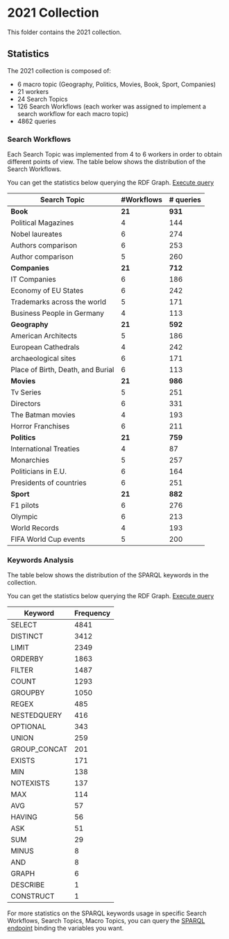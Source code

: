 # 2021 Collection

This folder contains the 2021 collection.

## Statistics

The 2021 collection is composed of:
- 6 macro topic (Geography, Politics, Movies, Book, Sport, Companies)
- 21 workers
- 24 Search Topics
- 126 Search Workflows (each worker was assigned to implement a search workflow for each macro topic)
- 4862 queries

### Search Workflows

Each Search Topic was implemented from 4 to 6 workers in order to obtain different points of view. The table below shows the distribution of the Search Workflows.

You can get the statistics below querying the RDF Graph. [Execute query](http://grace.dei.unipd.it/sparql/?default-graph-uri=&query=PREFIX+esw%3A+%3Chttp%3A%2F%2Fw3id.org%2Fesw%2Fontology%23%3E%0D%0APREFIX+rdf%3A+%3Chttp%3A%2F%2Fwww.w3.org%2F1999%2F02%2F22-rdf-syntax-ns%23%3E%0D%0APREFIX+lsqv%3A+%3Chttp%3A%2F%2Flsq.aksw.org%2Fvocab%23%3E%0D%0APREFIX+eswr%3A+%3Chttp%3A%2F%2Fw3id.org%2Fesw%2Fresource%2F%3E%0D%0A%0D%0ASELECT+%3FtLab+%28COUNT%28DISTINCT+%3Fwork%29+AS+%3Fworks%29++%28COUNT%28DISTINCT+%3Fquery%29+AS+%3FnQueries%29+where%7B%0D%0A++++%3Ftopic+esw%3ApartOf+eswr%3AInformative2021Track.%0D%0A%3Ftopic+esw%3AmacroTopic+%3Fmacro.%0D%0A%3Ftopic+rdfs%3Alabel+%3FtLab.%0D%0A++++%3Fwork+esw%3Aimplements+%3Ftopic%3B%0D%0A++++++++++esw%3AhasPart+%3Fjob.%0D%0A++++%3Fjob+esw%3Aqueries+%3Fqueries.%0D%0A++++%3Fqueries+rdf%3Arest*%2Frdf%3Afirst++%3Fquery.%0D%0A%7D%0D%0AGROUP+BY+%3FtLab%0D%0AORDER+BY+%3FtLab&format=text%2Fhtml&timeout=0&signal_void=on)

| Search Topic | #Workflows | # queries|
| -------------| -----------| -----------|
| **Book** | **21** | **931**|
|Political Magazines     | 4         |  144 |
|Nobel laureates         | 6         |  274 |
|Authors comparison     | 6         |  253 |
|Author comparison         | 5         |  260 |
| **Companies** | **21** | **712**|
|IT Companies        |    6         |  186 |
|Economy of EU States       |    6         |  242 |
|Trademarks across the world        |    5        |  171 |
|Business People in Germany        |    4         |  113 |
| **Geography** | **21** | **592**|
|American Architects        |    5         |  186 |
|European Cathedrals       |    4         |  242 |
|archaeological sites        |    6        |  171 |
|Place of Birth, Death, and Burial        |    6        |  113 |
| **Movies** | **21** | **986**|
|Tv Series        |    5         |  251 |
|Directors       |    6         |  331 |
|The Batman movies        |    4        |  193 |
|Horror Franchises        |    6        |  211 |
| **Politics** | **21** | **759**|
|International Treaties        |    4         |  87 |
|Monarchies       |    5         |  257 |
|Politicians in E.U.        |    6        |  164 |
|Presidents of countries       |    6        |  251 |
| **Sport** | **21** | **882**|
|F1 pilots        |    6         |  276 |
|Olympic       |    6         |  213 |
|World Records        |    4        |  193 |
|FIFA World Cup events       |    5        |  200 |


### Keywords Analysis

The table below shows the distribution of the SPARQL keywords in the collection.

You can get the statistics below querying the RDF Graph. [Execute query](http://grace.dei.unipd.it/sparql/?default-graph-uri=&query=PREFIX+esw%3A+%3Chttp%3A%2F%2Fw3id.org%2Fesw%2Fontology%23%3E%0D%0APREFIX+rdf%3A+%3Chttp%3A%2F%2Fwww.w3.org%2F1999%2F02%2F22-rdf-syntax-ns%23%3E%0D%0APREFIX+lsqv%3A+%3Chttp%3A%2F%2Flsq.aksw.org%2Fvocab%23%3E%0D%0APREFIX+eswr%3A+%3Chttp%3A%2F%2Fw3id.org%2Fesw%2Fresource%2F%3E%0D%0A%0D%0ASELECT+%3Fkeyword+%28COUNT%28*%29+AS+%3Fcount%29+where%7B%0D%0A++++%3Ftopic+esw%3ApartOf+eswr%3AInformative2021Track.%0D%0A++++%3Fwork+esw%3Aimplements+%3Ftopic%3B%0D%0A++++++++++esw%3AhasPart+%3Fjob.%0D%0A++++%3Fjob+esw%3Aqueries+%3Fqueries.%0D%0A++++%3Fqueries+rdf%3Arest*%2Frdf%3Afirst++%3Fquery.%0D%0A++++%3Fquery+lsqv%3AusesFeature+%3Fkeyword.%0D%0A%7D%0D%0AGROUP+BY+%3Fkeyword%0D%0AORDER+BY+DESC+%28%3Fcount%29&format=text%2Fhtml&timeout=0&signal_void=on)

| Keyword | Frequency|
| -------------| -----------| 
| SELECT	 | 4841 |
| DISTINCT	 | 3412 |
| LIMIT	 | 2349 |
| ORDERBY	 | 1863 |
| FILTER	 | 1487 |
| COUNT	 | 1293 |
| GROUPBY	 | 1050 |
| REGEX	 | 485 |
| NESTEDQUERY	 | 416 |
| OPTIONAL	 | 343 |
| UNION	 | 259 |
| GROUP_CONCAT	 | 201 |
| EXISTS	 | 171 |
| MIN	 | 138 |
| NOTEXISTS	 | 137 |
| MAX	 | 114 |
| AVG	 | 57 |
| HAVING	 | 56 |
| ASK	 | 51 |
| SUM	 | 29 |
| MINUS	 | 8 |
| AND	 | 8 |
| GRAPH	 | 6 |
| DESCRIBE	 | 1 |
| CONSTRUCT	 | 1 |

For more statistics on the SPARQL keywords usage in specific Search Workflows, Search Topics, Macro Topics, you can query the [SPARQL endpoint](http://w3id.org/esw/sparql) binding the variables you want.

